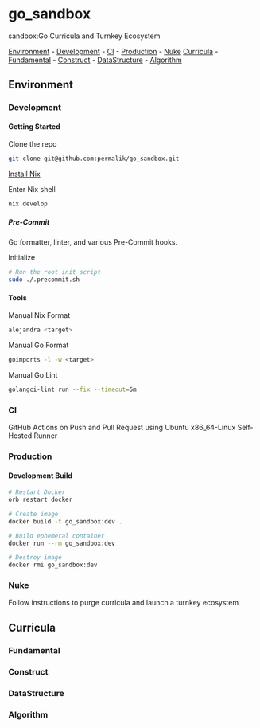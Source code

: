 # go_sandbox
sandbox:Go Curricula and Turnkey Ecosystem

[Environment](#environment)
    - [Development](#development)
    - [CI](#ci)
    - [Production](#production)
    - [Nuke](#nuke)
[Curricula](#curricula)
    - [Fundamental](#fundamental)
    - [Construct](#construct)
    - [DataStructure](#datastructure)
    - [Algorithm](#algorithm)

## Environment
### Development
#### Getting Started
Clone the repo
```sh
git clone git@github.com:permalik/go_sandbox.git
```

[Install Nix](https://nixos.org/download/)

Enter Nix shell
```sh
nix develop
```

##### Pre-Commit
Go formatter, linter, and various Pre-Commit hooks.

Initialize
```sh
# Run the root init script
sudo ./.precommit.sh
```

#### Tools
Manual Nix Format
```sh
alejandra <target>
```

Manual Go Format
```sh
goimports -l -w <target>
```

Manual Go Lint
```sh
golangci-lint run --fix --timeout=5m
```

### CI
GitHub Actions on Push and Pull Request using Ubuntu x86_64-Linux Self-Hosted Runner

### Production
#### Development Build
```sh
# Restart Docker
orb restart docker

# Create image
docker build -t go_sandbox:dev .

# Build ephemeral container
docker run --rm go_sandbox:dev

# Destroy image
docker rmi go_sandbox:dev
```

### Nuke
Follow instructions to purge curricula and launch a turnkey ecosystem

<!--TODO:-->

## Curricula
### Fundamental
### Construct
### DataStructure
### Algorithm

